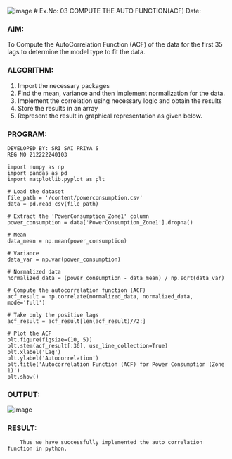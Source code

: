 ![image](https://github.com/user-attachments/assets/f5900071-b1ed-49a7-9a07-e90b34ee8211) # Ex.No: 03   COMPUTE THE AUTO FUNCTION(ACF)
Date: 

### AIM:
To Compute the AutoCorrelation Function (ACF) of the data for the first 35 lags to determine the model
type to fit the data.
### ALGORITHM:
1. Import the necessary packages
2. Find the mean, variance and then implement normalization for the data.
3. Implement the correlation using necessary logic and obtain the results
4. Store the results in an array
5. Represent the result in graphical representation as given below.
### PROGRAM:
```
DEVELOPED BY: SRI SAI PRIYA S
REG NO 212222240103
```
```
import numpy as np
import pandas as pd
import matplotlib.pyplot as plt

# Load the dataset
file_path = '/content/powerconsumption.csv'
data = pd.read_csv(file_path)

# Extract the 'PowerConsumption_Zone1' column
power_consumption = data['PowerConsumption_Zone1'].dropna()

# Mean
data_mean = np.mean(power_consumption)

# Variance
data_var = np.var(power_consumption)

# Normalized data
normalized_data = (power_consumption - data_mean) / np.sqrt(data_var)

# Compute the autocorrelation function (ACF)
acf_result = np.correlate(normalized_data, normalized_data, mode='full')

# Take only the positive lags
acf_result = acf_result[len(acf_result)//2:]

# Plot the ACF
plt.figure(figsize=(10, 5))
plt.stem(acf_result[:36], use_line_collection=True)
plt.xlabel('Lag')
plt.ylabel('Autocorrelation')
plt.title('Autocorrelation Function (ACF) for Power Consumption (Zone 1)')
plt.show()
```
### OUTPUT:

![image](https://github.com/user-attachments/assets/ba660747-d2e1-4a0a-80c1-9e0596b92a26)

### RESULT:
        Thus we have successfully implemented the auto correlation function in python.

